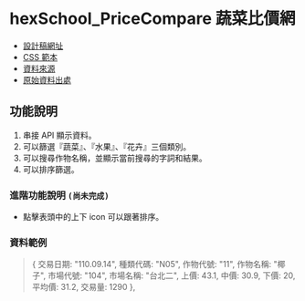 # hexSchool_PriceCompare 蔬菜比價網
* [設計稿網址](https://hexschool.github.io/js-filter/)
* [CSS 範本](https://codepen.io/hexschool/pen/rNwzqjd)
* [資料來源](https://hexschool.github.io/js-filter-data/data.json)
* [原始資料出處](https://data.gov.tw/dataset/8066)

## 功能說明
1. 串接 API 顯示資料。
2. 可以篩選『蔬菜』、『水果』、『花卉』三個類別。
3. 可以搜尋作物名稱，並顯示當前搜尋的字詞和結果。
4. 可以排序篩選。

### 進階功能說明 `(尚未完成)`
* 點擊表頭中的上下 icon 可以跟著排序。

### 資料範例
>{
>交易日期: "110.09.14",
>種類代碼: "N05",
>作物代號: "11",
>作物名稱: "椰子",
>市場代號: "104",
>市場名稱: "台北二",
>上價: 43.1,
>中價: 30.9,
>下價: 20,
>平均價: 31.2,
>交易量: 1290
>},
